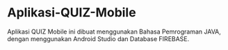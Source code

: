 # Aplikasi-QUIZ-Mobile
Aplikasi QUIZ Mobile ini dibuat menggunakan Bahasa Pemrograman JAVA, dengan menggunakan Android Studio dan Database FIREBASE. 
